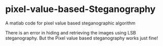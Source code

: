 # pixel-value-based-Steganography
A matlab code for pixel value based steganographic algorithm


There is an error in hiding and retrieving the images using LSB steganography. But the Pixel value based steganography works just fine!
